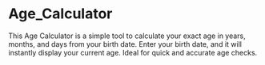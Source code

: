 # Age_Calculator
This Age Calculator is a simple tool to calculate your exact age in years, months, and days from your birth date. Enter your birth date, and it will instantly display your current age. Ideal for quick and accurate age checks.
